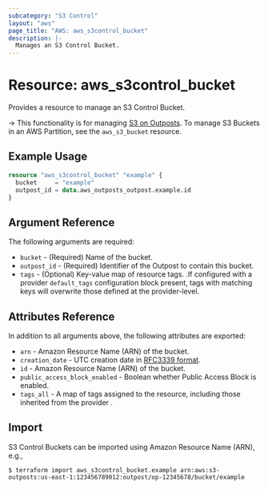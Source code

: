 ```yaml
---
subcategory: "S3 Control"
layout: "aws"
page_title: "AWS: aws_s3control_bucket"
description: |-
  Manages an S3 Control Bucket.
---
```


# Resource: aws_s3control_bucket

Provides a resource to manage an S3 Control Bucket.

-> This functionality is for managing [S3 on Outposts](https://docs.aws.amazon.com/AmazonS3/latest/dev/S3onOutposts.html). To manage S3 Buckets in an AWS Partition, see the `aws_s3_bucket` resource.

## Example Usage

```terraform
resource "aws_s3control_bucket" "example" {
  bucket     = "example"
  outpost_id = data.aws_outposts_outpost.example.id
}
```

## Argument Reference

The following arguments are required:

* `bucket` - (Required) Name of the bucket.
* `outpost_id` - (Required) Identifier of the Outpost to contain this bucket.
* `tags` - (Optional) Key-value map of resource tags. .If configured with a provider `default_tags` configuration block present, tags with matching keys will overwrite those defined at the provider-level.

## Attributes Reference

In addition to all arguments above, the following attributes are exported:

* `arn` - Amazon Resource Name (ARN) of the bucket.
* `creation_date` - UTC creation date in [RFC3339 format](https://tools.ietf.org/html/rfc3339#section-5.8).
* `id` - Amazon Resource Name (ARN) of the bucket.
* `public_access_block_enabled` - Boolean whether Public Access Block is enabled.
* `tags_all` - A map of tags assigned to the resource, including those inherited from the provider .

## Import

S3 Control Buckets can be imported using Amazon Resource Name (ARN), e.g.,

```
$ terraform import aws_s3control_bucket.example arn:aws:s3-outposts:us-east-1:123456789012:outpost/op-12345678/bucket/example
```
